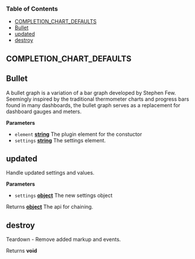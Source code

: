 <!-- Generated by documentation.js. Update this documentation by updating the source code. -->

### Table of Contents

-   [COMPLETION_CHART_DEFAULTS](#completion_chart_defaults)
-   [Bullet](#bullet)
-   [updated](#updated)
-   [destroy](#destroy)

## COMPLETION_CHART_DEFAULTS

## Bullet

A bullet graph is a variation of a bar graph developed by Stephen Few.
Seemingly inspired by the traditional thermometer charts and progress bars found in many
dashboards, the bullet graph serves as a replacement for dashboard gauges and meters.

**Parameters**

-   `element` **[string](https://developer.mozilla.org/docs/Web/JavaScript/Reference/Global_Objects/String)** The plugin element for the constuctor
-   `settings` **[string](https://developer.mozilla.org/docs/Web/JavaScript/Reference/Global_Objects/String)** The settings element.

## updated

Handle updated settings and values.

**Parameters**

-   `settings` **[object](https://developer.mozilla.org/docs/Web/JavaScript/Reference/Global_Objects/Object)** The new settings object

Returns **[object](https://developer.mozilla.org/docs/Web/JavaScript/Reference/Global_Objects/Object)** The api for chaining.

## destroy

Teardown - Remove added markup and events.

Returns **void** 
